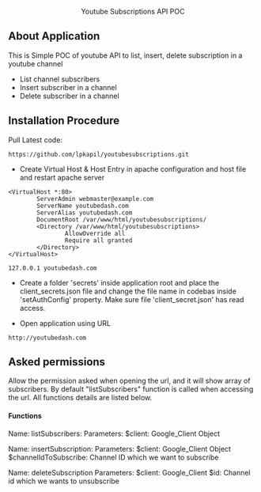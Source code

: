 <p align="center">Youtube Subscriptions API POC</p>

## About Application

This is Simple POC of youtube API to list, insert, delete subscription in a youtube channel

- List channel subscribers
- Insert subscriber in a channel
- Delete subscriber in a channel

## Installation Procedure

Pull Latest code: 

`https://github.com/lpkapil/youtubesubscriptions.git`

- Create Virtual Host & Host Entry in apache configuration and host file and restart apache server

```
<VirtualHost *:80>
        ServerAdmin webmaster@example.com
        ServerName youtubedash.com
        ServerAlias youtubedash.com
        DocumentRoot /var/www/html/youtubesubscriptions/
        <Directory /var/www/html/youtubesubscriptions>
                AllowOverride all
                Require all granted
        </Directory>
</VirtualHost>
```

`127.0.0.1 youtubedash.com`

- Create a folder 'secrets' inside application root and place the client_secrets.json file and change the file name in codebas inside 'setAuthConfig' property.
Make sure file 'client_secret.json' has read access.

- Open application using URL 

`http://youtubedash.com`

## Asked permissions

Allow the permission asked when opening the url, and it will show array of subscribers. 
By default "listSubscribers" function is called when accessing the url. All functions 
details are listed below.

#### Functions #### 

Name: listSubscribers:
Parameters: 
   $client: Google_Client Object
   
Name: insertSubscription:
Parameters: 
   $client: Google_Client Object
   $channelIdToSubscribe: Channel ID which we want to subscribe
   
Name: deleteSubscription
Parameters:
   $client: Google_Client
   $id: Channel id which we wants to unsubscribe
